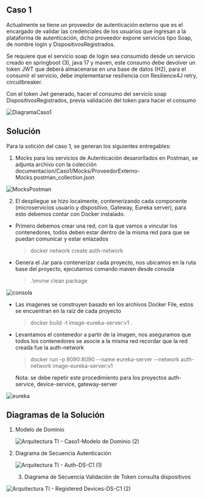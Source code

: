 ## Caso 1
Actualmente se tiene un proveedor de autenticación externo que es el encargado de validar las credenciales de los usuarios que ingresan a la plataforma de autenticación, dicho proveedor expone servicios tipo Soap, de nombre login y DispositivosRegistrados.

Se requiere que el servicio soap de login sea consumido desde un servicio creado en springboot (3), java 17 y maven, este consumo debe devolver un token JWT que deberá almacenarse en una base de datos (H2), para el consumir el servicio, debe implementarse resiliencia con Resilience4J retry, circuitbreaker. 

Con el token Jwt generado, hacer el consumo del servicio soap DispositivosRegistrados, previa validación del token para hacer el consumo

![DiagramaCaso1](https://github.com/PchaconMC/auth-device/assets/60486812/086af514-8159-4762-b205-7ceb208edbce)


## Solución
Para la solición del caso 1, se generan los siguientes entregables:
1. Mocks para los servicios de Autenticación desarorllados en Postman, se adjunta archivo con la colección
     documentacion/Caso1/Mocks/ProveedorExterno-Mocks.postman_collection.json

   
![MocksPostman](https://github.com/PchaconMC/auth-device/assets/60486812/16ef7499-4d3f-4660-a5f0-d64397de659c)

2. El despliegue se hizo localmente, contenerizando cada componente (microservicios usuario y dispositivo, Gateway, Eureka server), para esto debemos contar con Docker instalado.
  - Primero debemos crear una red, con la que vamos a vincular los contenedores, todos deben estar dentro de la misma red para que se puedan comunicar y estar enlazados

    >docker network create auth-network

   
   - Genera el Jar para contenerizar cada proyecto, nos ubicamos en la ruta base del proyecto, ejecutamos comando maven desde consola 

     >.\mvnw clean package

![consola](https://github.com/PchaconMC/auth-device/assets/60486812/165d7b67-bc07-4102-b2d4-edf65961263d)

   - Las imagenes se construyen basado en los archivos Docker File, estos se encuentran en la raiz de cada proyecto

     >docker build -t image-eureka-server:v1 .

- Levantamos el contenedor a partir de la imagen, nos aseguramos que todos los contenedores se asocie a la misma red recordar que la red creada fue la auth-network

     >docker run -p 8090:8090 --name eureka-server --network auth-network image-eureka-server:v1

  Nota: se debe repetir este procedimiento para los proyectos auth-service, device-service, gateway-server

  
![eureka](https://github.com/PchaconMC/auth-device/assets/60486812/bdd5fbc4-ba65-4751-8321-968f86854d9d)

     
  ## Diagramas de la Solución
  
1. Modelo de Dominio

   ![Arquitectura TI - Caso1-Modelo de Dominio (2)](https://github.com/PchaconMC/auth-device/assets/60486812/73535093-ca0c-4734-9806-bbdf88ad5922)

 
2. Diagrama de Secuencia Autenticación

     ![Arquitectura TI - Auth-DS-C1 (1)](https://github.com/PchaconMC/auth-device/assets/60486812/be342e86-f73c-43a5-a32e-6ebb47621da9)

   3. Diagrama de Secuencia Validación de Token consulta dispositivos
  
      
![Arquitectura TI - Registered Devices-DS-C1 (2)](https://github.com/PchaconMC/auth-device/assets/60486812/44f2a25d-e941-4852-b440-28aee10259b0)




   
